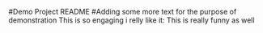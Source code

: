 #Demo Project README
#Adding some more text for the purpose of demonstration
This is so engaging i relly like it:
This is really funny as well
